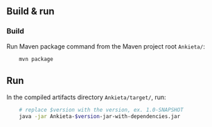 ## Build & run
### Build
Run Maven package command from the Maven project root `Ankieta/`:
```bash
    mvn package
```
## Run
In the compiled artifacts directory `Ankieta/target/`, run:
```bash
    # replace $version with the version, ex. 1.0-SNAPSHOT
    java -jar Ankieta-$version-jar-with-dependencies.jar
```

